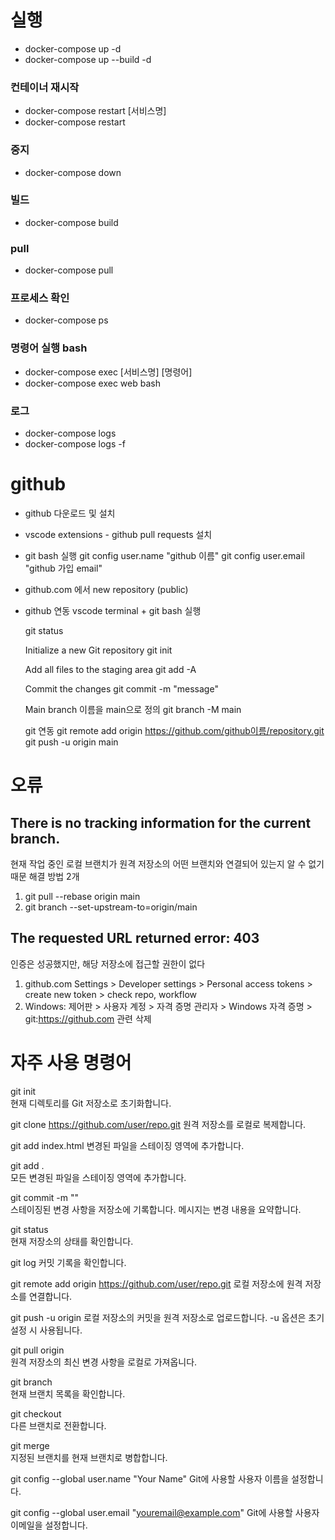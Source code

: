 
# 실행 
 - docker-compose up -d
 - docker-compose up --build -d
 ### 컨테이너 재시작
 - docker-compose restart [서비스명]
 - docker-compose restart
 ### 중지 
 - docker-compose down
 ### 빌드
 - docker-compose build 
 ### pull
 - docker-compose pull
 ### 프로세스 확인
 - docker-compose ps
 ### 명령어 실행 bash 
 - docker-compose exec [서비스명] [명령어]
 - docker-compose exec web bash
 ### 로그 
 - docker-compose logs
 - docker-compose logs -f




# github 
- github 다운로드 및 설치 
- vscode extensions - github pull requests 설치 
- git bash 실행 
  git config user.name "github 이름"
  git config user.email "github 가입 email"
- github.com 에서 new repository (public)
- github 연동 
  vscode terminal + git bash 실행 
  
  git status 
  
  Initialize a new Git repository
  git init
  
  Add all files to the staging area
  git add -A 
  
  Commit the changes
  git commit -m "message" 
  
  Main branch 이름을 main으로 정의
  git branch -M main
  
  git 연동
  git remote add origin https://github.com/github이름/repository.git
  git push -u origin main 

# 오류 
## There is no tracking information for the current branch.
현재 작업 중인 로컬 브랜치가 원격 저장소의 어떤 브랜치와 연결되어 있는지 알 수 없기 때문
해결 방법 2개 
1. git pull --rebase origin main
2. git branch --set-upstream-to=origin/main

## The requested URL returned error: 403
인증은 성공했지만, 해당 저장소에 접근할 권한이 없다
1. github.com Settings > Developer settings > Personal access tokens > create new token > check repo, workflow 
2. Windows: 제어판 > 사용자 계정 > 자격 증명 관리자 > Windows 자격 증명 > git:https://github.com 관련 삭제 



# 자주 사용 명령어 
git init	
현재 디렉토리를 Git 저장소로 초기화합니다.	

git clone https://github.com/user/repo.git
원격 저장소를 로컬로 복제합니다.	


git add index.html
변경된 파일을 스테이징 영역에 추가합니다.	

git add .	
모든 변경된 파일을 스테이징 영역에 추가합니다.	


git commit -m "<message>"	
스테이징된 변경 사항을 저장소에 기록합니다. 메시지는 변경 내용을 요약합니다.	


git status	
현재 저장소의 상태를 확인합니다.	

git log	
커밋 기록을 확인합니다.

git remote add origin https://github.com/user/repo.git
로컬 저장소에 원격 저장소를 연결합니다.	


git push -u origin <branch>	
로컬 저장소의 커밋을 원격 저장소로 업로드합니다. -u 옵션은 초기 설정 시 사용됩니다.	

git pull origin <branch>	
원격 저장소의 최신 변경 사항을 로컬로 가져옵니다.	

git branch	
현재 브랜치 목록을 확인합니다.	


git checkout <branch>	
다른 브랜치로 전환합니다.	

git merge <branch>	
지정된 브랜치를 현재 브랜치로 병합합니다.	


git config --global user.name "Your Name"
Git에 사용할 사용자 이름을 설정합니다.	

git config --global user.email "youremail@example.com"
Git에 사용할 사용자 이메일을 설정합니다.	

